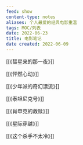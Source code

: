 ```yaml
---
feed: show
content-type: notes
aliases: 个人最爱的经典电影重温
tags: MOC/列表
date: 2022-06-23
title: 电影笔记
date created: 2022-06-09
---
```


[[《彗星来的那一夜》]]

[[《怦然心动》]]

[[《少年派的奇幻漂流》]]

[[《泰坦尼克号》]]

[[《肖申克的救赎》]]

[[《星际穿越》]]

[[《这个杀手不太冷》]]


